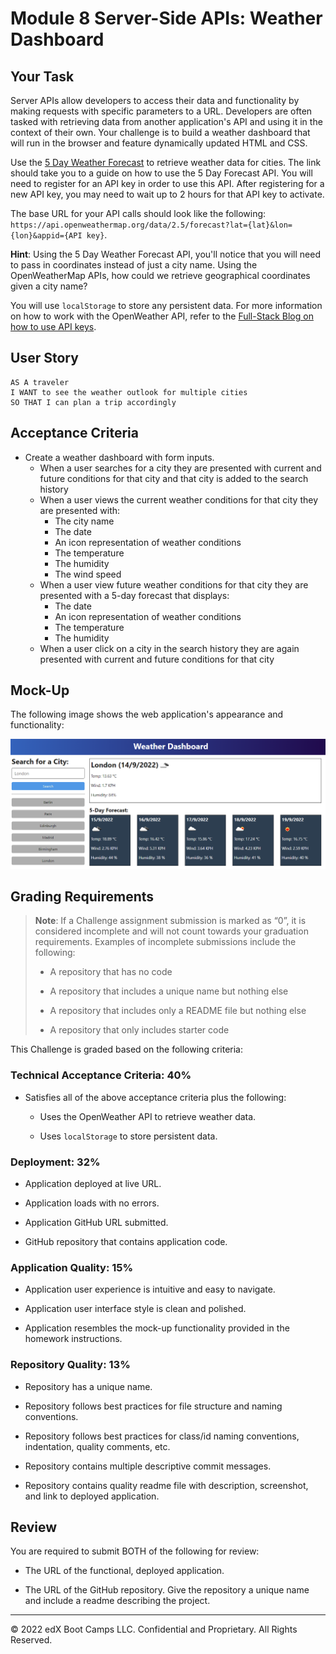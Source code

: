 # Module 8 Server-Side APIs: Weather Dashboard

## Your Task

Server APIs allow developers to access their data and functionality by making requests with specific parameters to a URL. Developers are often tasked with retrieving data from another application's API and using it in the context of their own. Your challenge is to build a weather dashboard that will run in the browser and feature dynamically updated HTML and CSS.

Use the [5 Day Weather Forecast](https://openweathermap.org/forecast5) to retrieve weather data for cities. The link should take you to a guide on how to use the 5 Day Forecast API. You will need to register for an API key in order to use this API. After registering for a new API key, you may need to wait up to 2 hours for that API key to activate.

The base URL for your API calls should look like the following: `https://api.openweathermap.org/data/2.5/forecast?lat={lat}&lon={lon}&appid={API key}`.

**Hint**: Using the 5 Day Weather Forecast API, you'll notice that you will need to pass in coordinates instead of just a city name. Using the OpenWeatherMap APIs, how could we retrieve geographical coordinates given a city name?

You will use `localStorage` to store any persistent data. For more information on how to work with the OpenWeather API, refer to the [Full-Stack Blog on how to use API keys](https://coding-boot-camp.github.io/full-stack/apis/how-to-use-api-keys).
 
## User Story

```text
AS A traveler
I WANT to see the weather outlook for multiple cities
SO THAT I can plan a trip accordingly
```

## Acceptance Criteria

* Create a weather dashboard with form inputs.
  * When a user searches for a city they are presented with current and future conditions for that city and that city is added to the search history
  * When a user views the current weather conditions for that city they are presented with:
    * The city name
    * The date
    * An icon representation of weather conditions
    * The temperature
    * The humidity
    * The wind speed
  * When a user view future weather conditions for that city they are presented with a 5-day forecast that displays:
    * The date
    * An icon representation of weather conditions
    * The temperature
    * The humidity
  * When a user click on a city in the search history they are again presented with current and future conditions for that city

## Mock-Up

The following image shows the web application's appearance and functionality:

![The weather app includes a search option, a list of cities, and a five-day forecast and current weather conditions for London.](./assets/10-server-side-apis-challenge-demo.png)

## Grading Requirements

> **Note**: If a Challenge assignment submission is marked as “0”, it is considered incomplete and will not count towards your graduation requirements. Examples of incomplete submissions include the following:
>
> * A repository that has no code
>
> * A repository that includes a unique name but nothing else
>
> * A repository that includes only a README file but nothing else
>
> * A repository that only includes starter code

This Challenge is graded based on the following criteria:

### Technical Acceptance Criteria: 40%

* Satisfies all of the above acceptance criteria plus the following:

  * Uses the OpenWeather API to retrieve weather data.

  * Uses `localStorage` to store persistent data.

### Deployment: 32%

* Application deployed at live URL.

* Application loads with no errors.

* Application GitHub URL submitted.

* GitHub repository that contains application code.

### Application Quality: 15%

* Application user experience is intuitive and easy to navigate.

* Application user interface style is clean and polished.

* Application resembles the mock-up functionality provided in the homework instructions.

### Repository Quality: 13%

* Repository has a unique name.

* Repository follows best practices for file structure and naming conventions.

* Repository follows best practices for class/id naming conventions, indentation, quality comments, etc.

* Repository contains multiple descriptive commit messages.

* Repository contains quality readme file with description, screenshot, and link to deployed application.

## Review

You are required to submit BOTH of the following for review:

* The URL of the functional, deployed application.

* The URL of the GitHub repository. Give the repository a unique name and include a readme describing the project.

---

© 2022 edX Boot Camps LLC. Confidential and Proprietary. All Rights Reserved.
